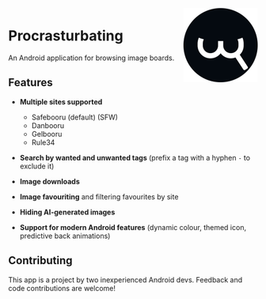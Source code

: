 <img src=".github/assets/r34.png" align="right" height="150" width="150">

# Procrasturbating

An Android application for browsing image boards.

## Features

- **Multiple sites supported**
  - Safebooru (default) (SFW)
  - Danbooru
  - Gelbooru
  - Rule34

- **Search by wanted and unwanted tags** (prefix a tag with a hyphen `-` to exclude it)
- **Image downloads**
- **Image favouriting** and filtering favourites by site
- **Hiding AI-generated images**
- **Support for modern Android features** (dynamic colour, themed icon, predictive back animations)


## Contributing

This app is a project by two inexperienced Android devs. Feedback and code contributions are welcome!
